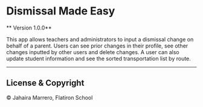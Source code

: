 # Dismissal Made Easy

** Version 1.0.0**

This app allows teachers and administrators to input a dismissal change on behalf of a parent. Users can see prior changes in their profile, see other changes inputted by other users and delete changes. A user can also update student information and see the sorted transportation list by route.
- - -

## License & Copyright
© Jahaira Marrero, Flatiron School


